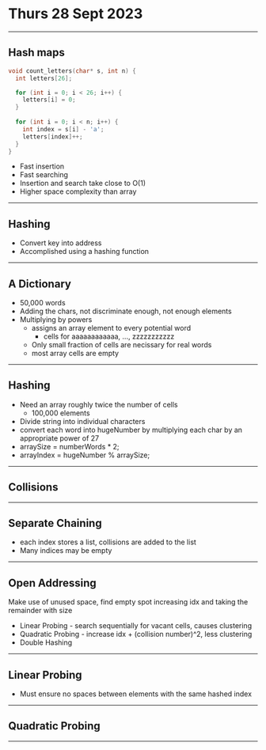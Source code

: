 # Thurs 28 Sept 2023
---
## Hash maps
```cpp
void count_letters(char* s, int n) {
  int letters[26];

  for (int i = 0; i < 26; i++) {
    letters[i] = 0;
  }
  
  for (int i = 0; i < n; i++) {
    int index = s[i] - 'a';
    letters[index]++;
  }
}
```

- Fast insertion
- Fast searching
- Insertion and search take close to O(1)
- Higher space complexity than array

---
## Hashing
- Convert key into address
- Accomplished using a hashing function

---
## A Dictionary
- 50,000 words
- Adding the chars, not discriminate enough, not enough elements
- Multiplying by powers
  - assigns an array element to every potential word
    - cells for aaaaaaaaaaaa, ..., zzzzzzzzzzz
  - Only small fraction of cells are necissary for real words
  - most array cells are empty

---
## Hashing
- Need an array roughly twice the number of cells
  - 100,000 elements
- Divide string into individual characters
- convert each word into hugeNumber by multiplying each char by an appropriate power of 27
- arraySize = numberWords * 2;
- arrayIndex = hugeNumber % arraySize;

---
## Collisions
---
## Separate Chaining
- each index stores a list, collisions are added to the list
- Many indices may be empty

---
## Open Addressing
Make use of unused space, find empty spot increasing idx and taking the remainder with size
- Linear Probing - search sequentially for vacant cells, causes clustering
- Quadratic Probing - increase idx + (collision number)^2, less clustering
- Double Hashing

---
## Linear Probing
- Must ensure no spaces between elements with the same hashed index
---
## Quadratic Probing
---

